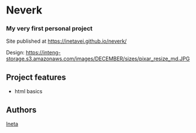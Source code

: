 # Neverk
### My very first personal project

Site published at https://inetavei.github.io/neverk/

Design: https://inteng-storage.s3.amazonaws.com/images/DECEMBER/sizes/pixar_resize_md.JPG

## Project features
- html basics

## Authors
[Ineta](https://github.com/InetaVei)

